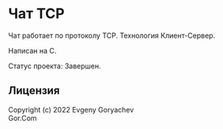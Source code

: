 # Чат TCP

Чат работает по протоколу TCP. Технология Клиент-Сервер.  


Написан на C.

Статус проекта: Завершен.


## Лицензия
Copyright (c) 2022 Evgeny Goryachev  
Gor.Com 